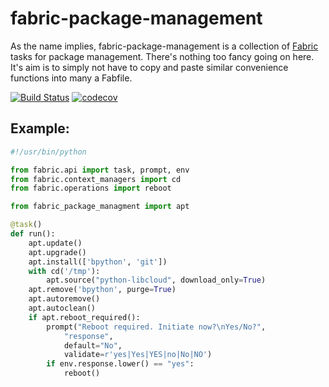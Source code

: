 # fabric-package-management

As the name implies, fabric-package-management is a collection of [Fabric](http://www.fabfile.org/)
tasks for package management. There's nothing too fancy going on here. It's aim is to simply not
have to copy and paste similar convenience functions into many a Fabfile.

[![Build Status](https://travis-ci.org/andrewsomething/fabric-package-management.svg?branch=master)](https://travis-ci.org/andrewsomething/fabric-package-management) [![codecov](https://codecov.io/gh/andrewsomething/fabric-package-management/branch/master/graph/badge.svg)](https://codecov.io/gh/andrewsomething/fabric-package-management)


## Example:

```py
#!/usr/bin/python

from fabric.api import task, prompt, env
from fabric.context_managers import cd
from fabric.operations import reboot

from fabric_package_managment import apt

@task()
def run():
    apt.update()
    apt.upgrade()
    apt.install(['bpython', 'git'])
    with cd('/tmp'):
        apt.source("python-libcloud", download_only=True)
    apt.remove('bpython', purge=True)
    apt.autoremove()
    apt.autoclean()
    if apt.reboot_required():
        prompt("Reboot required. Initiate now?\nYes/No?",
            "response",
            default="No",
            validate=r'yes|Yes|YES|no|No|NO')
        if env.response.lower() == "yes":
            reboot()
```
